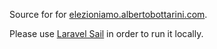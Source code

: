 Source for for [elezioniamo.albertobottarini.com](https://elezioniamo.albertobottarini.com).

Please use [Laravel Sail](https://github.com/laravel/sail) in order to run it locally.